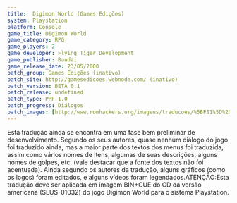 ```yaml
---
title:  Digimon World (Games Edições)
system: Playstation
platform: Console
game_title: Digimon World
game_category: RPG
game_players: 2
game_developer: Flying Tiger Development
game_publisher: Bandai
game_release_date: 23/05/2000
patch_group: Games Edições (inativo)
patch_site: http://gamesedicoes.webnode.com/ (inativo)
patch_version: BETA 0.1
patch_release: undefined
patch_type: PPF 1.0
patch_progress: Diálogos
patch_images: [http://www.romhackers.org/imagens/traducoes/%5BPS1%5D%20Digimon%20World%20-%20Games%20Edi%C3%A7%C3%B5es%20-%201.jpg,http://www.romhackers.org/imagens/traducoes/%5BPS1%5D%20Digimon%20World%20-%20Games%20Edi%C3%A7%C3%B5es%20-%202.jpg,http://www.romhackers.org/imagens/traducoes/%5BPS1%5D%20Digimon%20World%20-%20Games%20Edi%C3%A7%C3%B5es%20-%203.jpg]
---
```

Esta tradução ainda se encontra em uma fase bem preliminar de desenvolvimento. Segundo os seus autores, quase nenhum diálogo do jogo foi traduzido ainda, mas a maior parte dos textos dos menus foi traduzida, assim como vários nomes de itens, algumas de suas descrições, alguns nomes de golpes, etc. (vale destacar que a fonte dos textos não foi acentuada). Ainda segundo os autores da tradução, alguns gráficos (como os logos) foram editados, e alguns vídeos foram legendados.ATENÇÃO:Esta tradução deve ser aplicada em imagem BIN+CUE do CD da versão americana (SLUS-01032) do jogo Digimon World para o sistema Playstation.